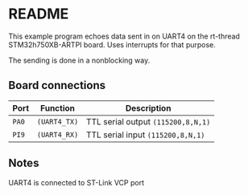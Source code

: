 # README

This example program echoes data sent in on UART4 on the
rt-thread STM32h750XB-ARTPI board. Uses interrupts for that purpose.

The sending is done in a nonblocking way.

## Board connections

| Port   | Function      | Description                       |
| ------ | ------------- | --------------------------------- |
| `PA0`  | `(UART4_TX)`  | TTL serial output `(115200,8,N,1)`|
| `PI9`  | `(UART4_RX)`  | TTL serial input `(115200,8,N,1)` |

## Notes

UART4 is connected to ST-Link VCP port
